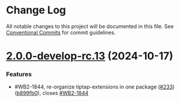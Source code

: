 # Change Log

All notable changes to this project will be documented in this file.
See [Conventional Commits](https://conventionalcommits.org) for commit guidelines.

# [2.0.0-develop-rc.13](https://github.com/edificeio/edifice-frontend-framework/compare/v1.5.21...v2.0.0-develop-rc.13) (2024-10-17)

### Features

- #WB2-1844, re-organize tiptap-extensions in one package ([#233](https://github.com/edificeio/edifice-frontend-framework/issues/233)) ([b899fb0](https://github.com/edificeio/edifice-frontend-framework/commit/b899fb0e1f9a1f68245d3a9bc67f1996cbdc90e9)), closes [#WB2-1844](https://github.com/edificeio/edifice-frontend-framework/issues/WB2-1844)

